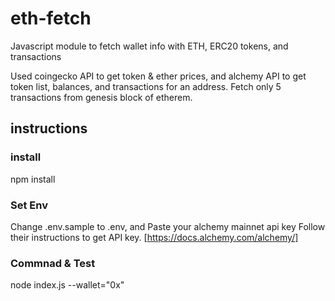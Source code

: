 # eth-fetch
Javascript module to fetch wallet info with ETH, ERC20 tokens, and transactions

Used coingecko API to get token & ether prices, and alchemy API to get token list, balances, and transactions for an address. Fetch only 5 transactions from genesis block of etherem.
## instructions
### install
npm install

### Set Env
Change .env.sample to .env, and Paste your alchemy mainnet api key
Follow their instructions to get API key. [https://docs.alchemy.com/alchemy/]
### Commnad & Test


node index.js --wallet="0x"